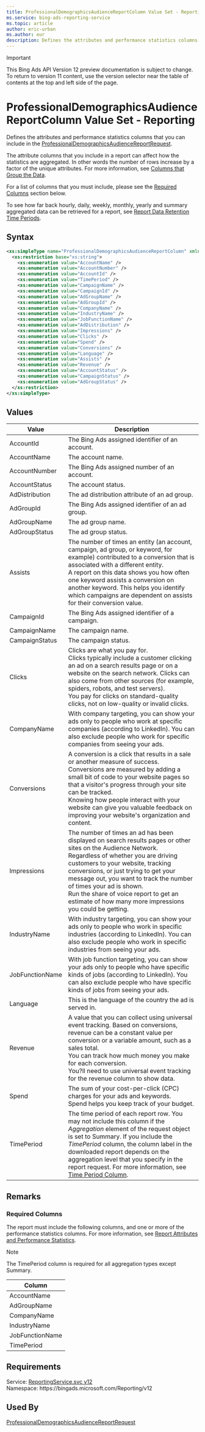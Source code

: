 ```yaml
---
title: ProfessionalDemographicsAudienceReportColumn Value Set - Reporting
ms.service: bing-ads-reporting-service
ms.topic: article
author: eric-urban
ms.author: eur
description: Defines the attributes and performance statistics columns that you can include in the ProfessionalDemographicsAudienceReportRequest.
---
```

> [!IMPORTANT]
> This Bing Ads API Version 12 preview documentation is subject to change. To return to version 11 content, use the version selector near the table of contents at the top and left side of the page.

# ProfessionalDemographicsAudienceReportColumn Value Set - Reporting
Defines the attributes and performance statistics columns that you can include in the [ProfessionalDemographicsAudienceReportRequest](professionaldemographicsaudiencereportrequest.md).

The attribute columns that you include in a report can affect how the statistics are aggregated. In other words the number of rows increase by a factor of the unique attributes. For more information, see [Columns that Group the Data](../guides/reports.md#columnsdata).

For a list of columns that you must include, please see the [Required Columns](#requiredcolumns) section below.

To see how far back hourly, daily, weekly, monthly, yearly and summary aggregated data can be retrieved for a report, see [Report Data Retention Time Periods](../guides/report-data-retention-time-periods.md).

## Syntax
```xml
<xs:simpleType name="ProfessionalDemographicsAudienceReportColumn" xmlns:xs="http://www.w3.org/2001/XMLSchema">
  <xs:restriction base="xs:string">
    <xs:enumeration value="AccountName" />
    <xs:enumeration value="AccountNumber" />
    <xs:enumeration value="AccountId" />
    <xs:enumeration value="TimePeriod" />
    <xs:enumeration value="CampaignName" />
    <xs:enumeration value="CampaignId" />
    <xs:enumeration value="AdGroupName" />
    <xs:enumeration value="AdGroupId" />
    <xs:enumeration value="CompanyName" />
    <xs:enumeration value="IndustryName" />
    <xs:enumeration value="JobFunctionName" />
    <xs:enumeration value="AdDistribution" />
    <xs:enumeration value="Impressions" />
    <xs:enumeration value="Clicks" />
    <xs:enumeration value="Spend" />
    <xs:enumeration value="Conversions" />
    <xs:enumeration value="Language" />
    <xs:enumeration value="Assists" />
    <xs:enumeration value="Revenue" />
    <xs:enumeration value="AccountStatus" />
    <xs:enumeration value="CampaignStatus" />
    <xs:enumeration value="AdGroupStatus" />
  </xs:restriction>
</xs:simpleType>
```

## <a name="values"></a>Values

|Value|Description|
|-----------|---------------|
|<a name="accountid"></a>AccountId|The Bing Ads assigned identifier of an account.|
|<a name="accountname"></a>AccountName|The account name.|
|<a name="accountnumber"></a>AccountNumber|The Bing Ads assigned number of an account.|
|<a name="accountstatus"></a>AccountStatus|The account status.|
|<a name="addistribution"></a>AdDistribution|The ad distribution attribute of an ad group.|
|<a name="adgroupid"></a>AdGroupId|The Bing Ads assigned identifier of an ad group.|
|<a name="adgroupname"></a>AdGroupName|The ad group name.|
|<a name="adgroupstatus"></a>AdGroupStatus|The ad group status.|
|<a name="assists"></a>Assists|The number of times an entity (an account, campaign, ad group, or keyword, for example) contributed to a conversion that is associated with a different entity.<br/>A report on this data shows you how often one keyword assists a conversion on another keyword. This helps you identify which campaigns are dependent on assists for their conversion value.|
|<a name="campaignid"></a>CampaignId|The Bing Ads assigned identifier of a campaign.|
|<a name="campaignname"></a>CampaignName|The campaign name.|
|<a name="campaignstatus"></a>CampaignStatus|The campaign status.|
|<a name="clicks"></a>Clicks|Clicks are what you pay for.<br/>Clicks typically include a customer clicking an ad on a search results page or on a website on the search network. Clicks can also come from other sources (for example, spiders, robots, and test servers).<br/>You pay for clicks on standard-quality clicks, not on low-quality or invalid clicks.|
|<a name="companyname"></a>CompanyName|With company targeting, you can show your ads only to people who work at specific companies (according to LinkedIn). You can also exclude people who work for specific companies from seeing your ads.|
|<a name="conversions"></a>Conversions|A conversion is a click that results in a sale or another measure of success. Conversions are measured by adding a small bit of code to your website pages so that a visitor's progress through your site can be tracked.<br/>Knowing how people interact with your website can give you valuable feedback on improving your website's organization and content.|
|<a name="impressions"></a>Impressions|The number of times an ad has been displayed on search results pages or other sites on the Audience Network.<br/>Regardless of whether you are driving customers to your website, tracking conversions, or just trying to get your message out, you want to track the number of times your ad is shown.<br/>Run the share of voice report to get an estimate of how many more impressions you could be getting.|
|<a name="industryname"></a>IndustryName|With industry targeting, you can show your ads only to people who work in specific industries (according to LinkedIn). You can also exclude people who work in specific industries from seeing your ads.|
|<a name="jobfunctionname"></a>JobFunctionName|With job function targeting, you can show your ads only to people who have specific kinds of jobs (according to LinkedIn). You can also exclude people who have specific kinds of jobs from seeing your ads.|
|<a name="language"></a>Language|This is the language of the country the ad is served in.|
|<a name="revenue"></a>Revenue|A value that you can collect using universal event tracking. Based on conversions, revenue can be a constant value per conversion or a variable amount, such as a sales total.<br/>You can track how much money you make for each conversion.<br/>You?ll need to use universal event tracking for the revenue column to show data.|
|<a name="spend"></a>Spend|The sum of your cost-per-click (CPC) charges for your ads and keywords.<br/>Spend helps you keep track of your budget.|
|<a name="timeperiod"></a>TimePeriod|The time period of each report row. You may not include this column if the *Aggregation* element of the request object is set to Summary. If you include the *TimePeriod* column, the column label in the downloaded report depends on the aggregation level that you specify in the report request. For more information, see [Time Period Column](../guides/reports.md#timeperiod).|

## <a name="remarks"></a>Remarks
### <a name="requiredcolumns"></a>Required Columns
The report must include the following columns, and one or more of the performance statistics columns. For more information, see [Report Attributes and Performance Statistics](../guides/report-attributes-performance-statistics.md).

> [!NOTE]
> The TimePeriod column is required for all aggregation types except Summary.

|Column|
|----------|
|AccountName|
|AdGroupName|
|CompanyName|
|IndustryName|
|JobFunctionName|
|TimePeriod|

## Requirements
Service: [ReportingService.svc v12](https://reporting.api.bingads.microsoft.com/Api/Advertiser/Reporting/v12/ReportingService.svc)  
Namespace: https\://bingads.microsoft.com/Reporting/v12  

## Used By
[ProfessionalDemographicsAudienceReportRequest](professionaldemographicsaudiencereportrequest.md)  
